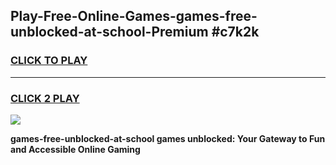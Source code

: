 
## Play-Free-Online-Games-games-free-unblocked-at-school-Premium #c7k2k
<h3>
<a href="https://premium.freeplayer.one?title=games-free-unblocked-at-school&ref=8M">CLICK TO PLAY</a></h3>
<hr>

<h3>
<a href="https://premium.freeplayer.one?title=games-free-unblocked-at-school&ref=8M">CLICK 2 PLAY</a>
  
</h3>

<a href="https://premium.freeplayer.one?title=games-free-unblocked-at-school&ref=8M"><img src="https://clearcache.store/games.png"></a>


**games-free-unblocked-at-school games unblocked: Your Gateway to Fun and Accessible Online Gaming**
